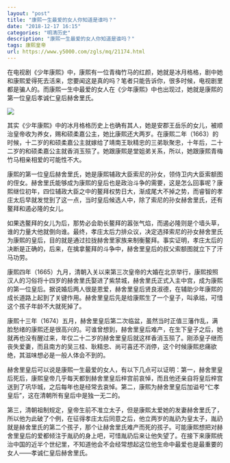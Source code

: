 ```yaml
---
layout: "post"
title: "康熙一生最爱的女人你知道是谁吗？"
date: "2018-12-17 16:15"
categories: "明清历史"
description: "康熙一生最爱的女人你知道是谁吗？"
tags: 康熙皇帝
url: https://www.y5000.com/zgls/mq/21174.html
---
```






在电视剧《少年康熙》中，康熙有一位青梅竹马的红颜，她就是冰月格格，剧中她和康熙爱得死去活来，您要闻这是真的吗？笔者只能告诉你，很多时候，电视剧里都是骗人的。而康熙一生中最爱的女人在《少年康熙》中也出现过，她就是康熙的第一位皇后孝诚仁皇后赫舍里氏。

![](https://img.y5000.com/uploads/allimg/170623/8-1F623113J6331.jpg)

其实《少年康熙》中的冰月格格历史上也确有其人，她是安郡王岳乐的女儿，被顺治皇帝收为养女，赐和硕柔嘉公主，她比康熙还大两岁。在康熙二年（1663）的时候，十二岁的和硕柔嘉公主就嫁给了靖南王耿精忠的三弟耿聚忠，十年后，二十二岁的和硕柔嘉公主就香消玉殒了。她跟康熙是堂姐弟关系，所以，她跟康熙青梅竹马相亲相爱的可能性不大。

康熙的第一位皇后赫舍里氏，她是康熙辅政大臣索尼的孙女，领侍卫内大臣索额图的侄女。赫舍里氏能够成为康熙的皇后也是政治斗争的需要，这是怎么回事呢？康熙继位初年，四位辅政大臣之中的鳌拜权势日大，渐成尾大不掉之势，而睿智的孝庄太后早就发觉到了这一点，当时皇后候选人中，除了索尼的孙女赫舍里氏，还有鳌拜和遏必隆的女儿。

如果选鳌拜的女儿为后，那势必会助长鳌拜的嚣张气焰，而遏必隆则是个墙头草，谁的力量大他就倒向谁。最终，孝庄太后力排众议，决定选择索尼的孙女赫舍里氏为康熙的皇后，目的就是通过拉拢赫舍里家族来制衡鳌拜。事实证明，孝庄太后的决断是正确的，后来，在擒拿鳌拜的斗争中，赫舍里皇后的叔父索额图就立下了汗马功劳。

康熙四年（1665）九月，清朝入关以来第三次皇帝的大婚在北京举行，康熙按照汉人的习俗将十四岁的赫舍里氏娶进了紫禁城，赫舍里氏正式入主中宫，成为康熙的第一位皇后。据说婚后两人很是恩爱，赫舍里皇后贤良淑德，在辅助少年康熙的成长道路上起到了关键作用。赫舍里皇后先是给康熙生了一个皇子，叫承祜，可惜这个孩子年龄不大就死掉了。

康熙十三年（1674）五月，赫舍里皇后第二次临盆，虽然当时正值三藩作乱，满脸愁绪的康熙还是很高兴的。可谁曾想到，赫舍里皇后难产，在生下皇子之后，她就再也没有醒过来，年仅二十二岁的赫舍里皇后就这样香消玉殒了。刚添皇子继而丧失爱妻，而且南方的吴三桂、耿精忠、尚可喜还不消停，这个时候康熙悲痛欲绝，其滋味想必是一般人体会不到的。

赫舍里皇后可以说是康熙一生最爱的女人，有以下几点可以证明：第一，赫舍里皇后死后，康熙皇帝几乎每天都到赫舍里皇后梓宫前哀悼，而且他还亲自将皇后梓宫送到了巩华城，之后每年也是经常去哀悼。第二，康熙为赫舍里皇后加谥号“仁孝皇后”，这在清朝所有皇后中是独一无二的。

第三，清朝祖制规定，皇帝生前不准立太子，但是康熙太爱她的发妻赫舍里氏了，所以他为此破了个例，在征得孝庄太后同意之后，他立两岁的胤礽为皇太子，胤礽就是赫舍里氏的第二个孩子，那个让赫舍里氏难产而死的孩子。可能康熙想把对赫舍里皇后的爱都倾注于胤礽的身上吧，可惜胤礽后来让他失望了。在接下来康熙统治中国的近半个世纪里，不知道他会不会经常想起这位他生命中最爱也是最重要的女人——孝诚仁皇后赫舍里氏。
